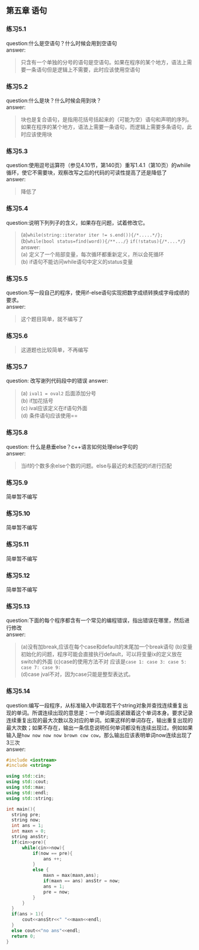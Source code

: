 ## 第五章 语句
### 练习5.1
  question:什么是空语句？什么时候会用到空语句  
  answer:  
  >只含有一个单独的分号的语句是空语句。如果在程序的某个地方，语法上需要一条语句但是逻辑上不需要，此时应该使用空语句  

### 练习5.2
  question:什么是块？什么时候会用到块？  
  answer:  
  >块也是复合语句，是指用花括号括起来的（可能为空）语句和声明的序列。   
  >如果在程序的某个地方，语法上需要一条语句，而逻辑上需要多条语句，此时应该使用块  

### 练习5.3
  question:使用逗号运算符（参见4.10节，第140页）重写1.4.1（第10页）的whiile循环，使它不需要块，观察改写之后的代码的可读性提高了还是降低了  
  answer:  
  >降低了  

### 练习5.4
  question:说明下列列子的含义，如果存在问题，试着修改它。 
  >(a)`while(string::iterator iter != s.end()){/*.....*/};`  
  >(b)`while(bool status=find(word)){/**.../}`
      `if(!status){/*....*/}`
  answer:  
  >(a) 定义了一个局部变量，每次循环都重新定义，所以会死循环  
  >(b) if语句不能访问while语句中定义的status变量  

### 练习5.5
  question:写一段自己的程序，使用if-else语句实现把数字成绩转换成字母成绩的要求。  
  answer:  
  > 这个题目简单，就不编写了

### 练习5.6
  >这道题也比较简单，不再编写

### 练习5.7
  question: 改写谢列代码段中的错误
  answer:  
  >(a) `ival1 = oval2` 后面添加分号   
  >(b) if加花括号  
  >(c) ival应该定义在if语句外面  
  >(d) 条件语句应该使用==  

### 练习5.8
  question: 什么是悬垂else？c++语言如何处理else字句的  
  answer:  
  > 当if的个数多余else个数的问题。else与最近的未匹配的if进行匹配  

### 练习5.9 
  简单暂不编写
### 练习5.10
  简单暂不编写
### 练习5.11
  简单暂不编写
### 练习5.12
  简单暂不编写
### 练习5.13
  question:下面的每个程序都含有一个常见的编程错误，指出错误在哪里，然后进行修改  
  answer:  
  >(a)没有加break,应该在每个case和default的末尾加一个break语句
  >(b)变量初始化的问题，程序可能会直接执行default，可以将变量ix的定义放在switch的外面
  >(c)case的使用方法不对  应该是`case 1: case 3: case 5: case 7: case 9:`  
  >(d)case jval不对，因为case只能是整型表达式。  

### 练习5.14
  question:编写一段程序，从标准输入中读取若干个string对象并查找连续重复出现的单词。所谓连续出现的意思是：一个单词后面紧跟着这个单词本身。要求记录连续重复出现的最大次数以及对应的单词。如果这样的单词存在，输出重复出现的最大次数；如果不存在，输出一条信息说明任何单词都没有连续出现过。例如如果输入是`how now now now brown cow cow`，那么输出应该表明单词now连续出现了3三次   
  answer:  
  ```cpp
  #include <iostream>
#include <string>

using std::cin;
using std::cout;
using std::max;
using std::endl;
using std::string;

int main(){
	string pre;
	string now;
	int ans = 1;
	int maxn = 0;
	string ansStr;
	if(cin>>pre){
		while(cin>>now){
			if(now == pre){
				ans ++;
			}
			else {
				maxn = max(maxn,ans);
				if(maxn == ans) ansStr = now;
				ans = 1;
				pre = now;
			}
		}
	}
	if(ans > 1){
		cout<<ansStr<<" "<<maxn<<endl;
	}
	else cout<<"no ans"<<endl;
	return 0;
}
```

  

















